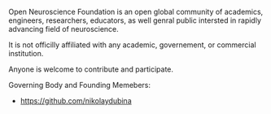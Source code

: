 Open Neuroscience Foundation is an open global community of academics, engineers, researchers, educators, as well genral public intersted in rapidly advancing field of neuroscience.

It is not officilly affiliated with any academic, governement, or commercial institution.

Anyone is welcome to contribute and participate.

Governing Body and Founding Memebers:
- https://github.com/nikolaydubina

